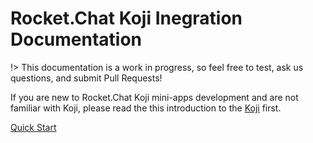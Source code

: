 # Rocket.Chat Koji Inegration Documentation

!> This documentation is a work in progress, so feel free to test, ask us questions, and submit Pull Requests!

If you are new to Rocket.Chat Koji mini-apps development and are not familiar with Koji, please read the this introduction to the [Koji](https://gokoji.com/) first.

<p class="button-outer">
    <a href="#/QuickStart"><span class="button">Quick Start</span></a>
</p>